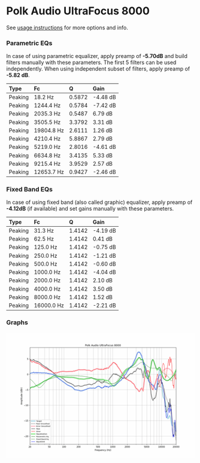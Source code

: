 # Polk Audio UltraFocus 8000
See [usage instructions](https://github.com/jaakkopasanen/AutoEq#usage) for more options and info.

### Parametric EQs
In case of using parametric equalizer, apply preamp of **-5.70dB** and build filters manually
with these parameters. The first 5 filters can be used independently.
When using independent subset of filters, apply preamp of **-5.82 dB**.

| Type    | Fc         |      Q | Gain     |
|:--------|:-----------|:-------|:---------|
| Peaking | 18.2 Hz    | 0.5872 | -4.48 dB |
| Peaking | 1244.4 Hz  | 0.5784 | -7.42 dB |
| Peaking | 2035.3 Hz  | 0.5487 | 6.79 dB  |
| Peaking | 3505.5 Hz  | 3.3792 | 3.31 dB  |
| Peaking | 19804.8 Hz | 2.6111 | 1.26 dB  |
| Peaking | 4210.4 Hz  | 5.8867 | 2.79 dB  |
| Peaking | 5219.0 Hz  | 2.8016 | -4.61 dB |
| Peaking | 6634.8 Hz  | 3.4135 | 5.33 dB  |
| Peaking | 9215.4 Hz  | 3.9529 | 2.57 dB  |
| Peaking | 12653.7 Hz | 0.9427 | -2.46 dB |

### Fixed Band EQs
In case of using fixed band (also called graphic) equalizer, apply preamp of **-4.12dB**
(if available) and set gains manually with these parameters.

| Type    | Fc         |      Q | Gain     |
|:--------|:-----------|:-------|:---------|
| Peaking | 31.3 Hz    | 1.4142 | -4.19 dB |
| Peaking | 62.5 Hz    | 1.4142 | 0.41 dB  |
| Peaking | 125.0 Hz   | 1.4142 | -0.75 dB |
| Peaking | 250.0 Hz   | 1.4142 | -1.21 dB |
| Peaking | 500.0 Hz   | 1.4142 | -0.60 dB |
| Peaking | 1000.0 Hz  | 1.4142 | -4.04 dB |
| Peaking | 2000.0 Hz  | 1.4142 | 2.10 dB  |
| Peaking | 4000.0 Hz  | 1.4142 | 3.50 dB  |
| Peaking | 8000.0 Hz  | 1.4142 | 1.52 dB  |
| Peaking | 16000.0 Hz | 1.4142 | -2.21 dB |

### Graphs
![](./Polk%20Audio%20UltraFocus%208000.png)